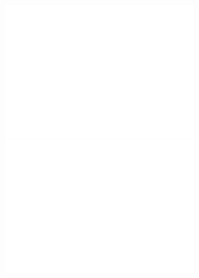![](https://raw.githubusercontent.com/Dark-asteric/Codeforces-Stats/main/output/light_card.svg#gh-dark-mode-only)
![](https://raw.githubusercontent.com/Dark-asteric/Codeforces-Stats/main/output/light_card.svg)
<!--
**Dark-asteric/Dark-asteric** is a ✨ _special_ ✨ repository because its `README.md` (this file) appears on your GitHub profile.

Here are some ideas to get you started:

- 🔭 I’m currently working on ...
- 🌱 I’m currently learning ...
- 👯 I’m looking to collaborate on ...
- 🤔 I’m looking for help with ...
- 💬 Ask me about ...
- 📫 How to reach me: ...
- 😄 Pronouns: ...
- ⚡ Fun fact: ...
-->
